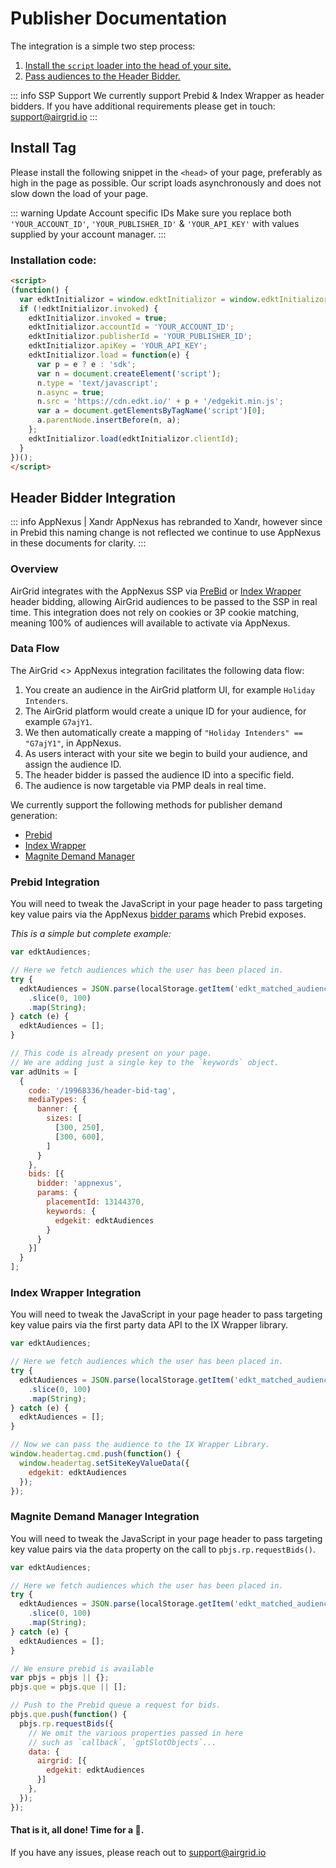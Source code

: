 # Publisher Documentation

The integration is a simple two step process:
1. [Install the `script` loader into the head of your site.](#install-tag)
2. [Pass audiences to the Header Bidder.](#header-bidder-integration)

::: info SSP Support
We currently support Prebid & Index Wrapper as header bidders. If you have additional requirements please get in touch: [support@airgrid.io](mailto:support@airgrid.io)
:::


## Install Tag

Please install the following snippet in the `<head>` of your page, preferably as high in the page as possible. Our script loads asynchronously and does not slow down the load of your page.


::: warning Update Account specific IDs
Make sure you replace both `'YOUR_ACCOUNT_ID'`, `'YOUR_PUBLISHER_ID'`  & `'YOUR_API_KEY'` with values supplied by your account manager.
:::

### Installation code:

```html
<script>
(function() {
  var edktInitializor = window.edktInitializor = window.edktInitializor || {};
  if (!edktInitializor.invoked) {
    edktInitializor.invoked = true;
    edktInitializor.accountId = 'YOUR_ACCOUNT_ID';
    edktInitializor.publisherId = 'YOUR_PUBLISHER_ID';
    edktInitializor.apiKey = 'YOUR_API_KEY';
    edktInitializor.load = function(e) {
      var p = e ? e : 'sdk';
      var n = document.createElement('script');
      n.type = 'text/javascript';
      n.async = true;
      n.src = 'https://cdn.edkt.io/' + p + '/edgekit.min.js';
      var a = document.getElementsByTagName('script')[0];
      a.parentNode.insertBefore(n, a);
    };
    edktInitializor.load(edktInitializor.clientId);
  }
})();
</script>
```

## Header Bidder Integration

::: info AppNexus | Xandr
AppNexus has rebranded to Xandr, however since in Prebid this naming change is not reflected we continue
to use AppNexus in these documents for clarity.
:::

### Overview

AirGrid integrates with the AppNexus SSP via [PreBid](http://prebid.org/) or [Index Wrapper](https://kb.indexexchange.com/ix_library_partners_home.htm) header bidding, allowing AirGrid audiences to be passed to the SSP in real time. This integration does not rely on cookies or 3P cookie matching, meaning 100% of audiences will available to activate via AppNexus.

### Data Flow

The AirGrid <> AppNexus integration facilitates the following data flow:
1. You create an audience in the AirGrid platform UI, for example `Holiday Intenders`.
2. The AirGrid platform would create a unique ID for your audience, for example `G7ajY1`.
3. We then automatically create a mapping of `"Holiday Intenders" == "G7ajY1"`, in AppNexus.
4. As users interact with your site we begin to build your audience, and assign the audience ID.
5. The header bidder is passed the audience ID into a specific field.
6. The audience is now targetable via PMP deals in real time.


We currently support the following methods for publisher demand generation:
- [Prebid](#prebid-integration)
- [Index Wrapper](#index-wrapper-integration)
- [Magnite Demand Manager](#magnite-demand-manager-integration)

### Prebid Integration

You will need to tweak the JavaScript in your page header to pass targeting key value pairs via the AppNexus [bidder params](http://prebid.org/dev-docs/bidders#appnexus) which Prebid exposes.

_This is a simple but complete example:_

```javascript
var edktAudiences;

// Here we fetch audiences which the user has been placed in.
try {
  edktAudiences = JSON.parse(localStorage.getItem('edkt_matched_audience_ids') || '[]')
    .slice(0, 100)
    .map(String);
} catch (e) {
  edktAudiences = [];
}

// This code is already present on your page.
// We are adding just a single key to the `keywords` object.
var adUnits = [
  {
    code: '/19968336/header-bid-tag',
    mediaTypes: {
      banner: {
        sizes: [
          [300, 250],
          [300, 600],
        ]
      }
    },
    bids: [{
      bidder: 'appnexus',
      params: {
        placementId: 13144370,
        keywords: { 
          edgekit: edktAudiences
        }
      }
    }]
  }
];
```

### Index Wrapper Integration

You will need to tweak the JavaScript in your page header to pass targeting key value pairs via the first party data API to the IX Wrapper library.

```javascript
var edktAudiences;

// Here we fetch audiences which the user has been placed in.
try {
  edktAudiences = JSON.parse(localStorage.getItem('edkt_matched_audience_ids') || '[]')
    .slice(0, 100)
    .map(String);
} catch (e) {
  edktAudiences = [];
}

// Now we can pass the audience to the IX Wrapper Library.
window.headertag.cmd.push(function() {
  window.headertag.setSiteKeyValueData({
    edgekit: edktAudiences
  });
});
```

### Magnite Demand Manager Integration

You will need to tweak the JavaScript in your page header to pass targeting key value pairs via the `data` property on the call to `pbjs.rp.requestBids()`.

```javascript
var edktAudiences;

// Here we fetch audiences which the user has been placed in.
try {
  edktAudiences = JSON.parse(localStorage.getItem('edkt_matched_audience_ids') || '[]')
    .slice(0, 100)
    .map(String);
} catch (e) {
  edktAudiences = [];
}

// We ensure prebid is available
var pbjs = pbjs || {};
pbjs.que = pbjs.que || [];

// Push to the Prebid queue a request for bids.
pbjs.que.push(function() {
  pbjs.rp.requestBids({
    // We omit the various properties passed in here
    // such as `callback`, `gptSlotObjects`...
    data: {
      airgrid: [{
        edgekit: edktAudiences
      }]
    },
  });
});
```

#### That is it, all done! Time for a 🍺.

If you have any issues, please reach out to [support@airgrid.io](mailto:support@airgrid.io)

